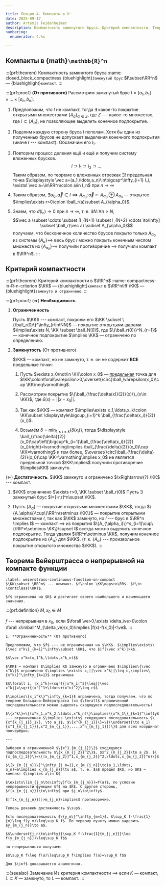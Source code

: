 ```yaml
---

title: Лекция 4. Компакты в ℝⁿ
date: 2025-09-17
author: Artemis Feidenheimer
description: Компактность замкнутого бруса. Критерий компактности. Теорема Вейерштрасса о непрерывной на компакте функции.
numbering:
  enumerator: 4.%s

---
```


## Компакты в {math}`\mathbb{R}^n`

:::{prf:theorem} Компактность замкнутого бруса
:name: closed_block_compactness
{bluehighlight}`Замкнутый брус` $I\subset\RR^n$ — {bluehighlight}`компакт`.
:::

:::{prf:proof}
**(От противного)** Рассмотрим замкнутый брус $I=[a_1,b_1]\times\ldots\times[a_n, b_n]$.

1. Предположим, что $I$ не компакт, тогда $\exists$ какое-то покрытие открытыми множествами $\{A_\alpha\}_{\alpha\in Z}$, где $Z$ --- какое-то множество, где $I\subset\{A_\alpha\}$, не позволяющее выделить конечное подпокрытие.
2. Поделим каждую сторону бруса $I$ пополам. Хотя бы один из полученных брусов не допускает выделения конечного подпокрытия (иначе $I$ --- компакт). Обозначим его $I_1$.
3. Повторим процесс деления ещё и ещё и получим систему вложенных брусков. $$I \supset I_1 \supset I_2 \supset \ldots$$ Таким образом, по теореме о вложенных отрезках $\exists !$ предельная точка $\displaystyle \vec a=(a_1,\ldots,a_n)\in\bigcap^\infty_{i=1} I_i, \exists! \vec a=\in\RR^n\colon a\in I_n$ при $n\to\infty$

4. Таким образом, $\exists \alpha_0, \vec a \in I\implies A_{\alpha_0}\colon \vec a \subset A_{\alpha_0}\oplus A_{\alpha_0}$ — открытое $\implies\exists r>0\colon \ball_r(a)\subset A_{\alpha_0}$.

5. Знаем, что $d(I_n)\to 0$ при $n\to\infty$, т. е. $\exists N\colon\forall n>N,$ $$\vec a \subset \cdots \subset [I_{N+1} \subset I_{N+2} \cdots \to\infty] \subset \ball_r(\vec a) \subset A_{\alpha_0}$$ получаем, что бесконечное количество брусов покрыто только $A_{\alpha_0}$ из системы $\{A_\alpha\}\implies$ весь брус $I$ можно покрыть конечным числом множеств из $\{A_{\alpha_0}\}\implies$ получили противоречие $\implies$ получили компакт в $\RR^n$. 
:::

## Критерий компактности

:::{prf:theorem} Критерий компактности в $\RR^n$
:name: compactness-in-R-n-criterion
$\KK$ — {bluehighlight}`компакт` в $\RR^n\iff \KK$ — {bluehighlight}`замкнуто и ограничено`.
:::

:::{prf:proof}
$(\Rightarrow)$ **Необходимость**.

1. **Ограниченность**

    Пусть $\KK$ --- компакт, покроем его $\KK \subset \{\ball_r(0)\}^\infty_{r\in\NN}$ — покрытие открытыми шарами $\implies\exists N, \KK \subset \ball_N(0)$, где $\{\ball_r(0)\}^N_{r=1}$ — конечное подпокрытие $\implies \KK$ — ограничено по определению.
2. **Замкнутость** (От противного)

    $\KK$ — компакт, но не замкнуто, т. е. он не содержит **ВСЕ** предельные точки:
    1. Пусть $\exists x_0\not\in \KK\colon x_0$ — [предельная](#limit-point) точка для $\KK\colon\forall\varepsilon>0,\overset{\circ}\ball_\varepsilon(x_0)\cap \KK\neq\varnothing$.
   
    2. Рассмотрим покрытие $\{\ball_{\frac{\delta(x)}{2}}(x)\}_{x\in \KK}$, где $\delta(x)=||x-x_0||$.
   
    3. Так как $\KK$ — компакт $\implies\exists x_1,\ldots,x_k\colon \KK\subset \displaystyle\bigcup_{i=1}^k \ball_{\frac{\delta(x_i)}{2}}(x_i)$.
   
    4. Возьмём $\displaystyle \delta=\min_{1\leq i\leq k}\{\delta(x_i)\}$, тогда $\displaystyle \ball_{\frac{\delta}{2}}(x_0)\cap\left(\bigcup^k_{i=1}\ball_{\frac{\delta(x_i)}{2}}(x_i)\right)=\varnothing\implies \ball_{\frac{\delta}{2}}(x_0)\cap \KK=\varnothing$ и тем более, $\overset{\circ}\ball_{\frac{\delta}{2}}(x_0)\cap \KK=\varnothing\implies x_0$ не является предельной точкой $\KK\implies$ получили противоречие $\implies\KK$ замкнуто.

$(\Leftarrow)$ **Достаточность**. $\KK$ замкнуто и ограничено $\xRightarrow{?} \KK$ --- компакт.

1. $\KK$ ограничено $\exists r>0, \KK \subset \ball_r(0)$ Пусть $\exists$ замкнутый брус $I=[-r,r]^n\supset \KK$.

2. Пусть $\{A_\alpha\}$ — покрытие открытыми множествами $\KK$, тогда $\{A_\alpha\}\cup\{\RR^n\setminus \KK\}$ — покрытие открытыми множествами $I$, так как $\KK$ замкнуто, но $I$ --- брус в $\RR^n \implies I$ — компакт $\implies$ из покрытия $\{A_{\alpha_i}\}^s_{i=1}\cup\{\RR^n\setminus \KK\}\supset I$ всегда можно выделить конечное подпокрытие. Тогда удаляя $\RR^n\setminus \KK$, получим конечное подпокрытие из $\{A_\alpha\}$ для $\KK$. (т. к. $\{A_\alpha\}$ --- произвольное покрытие открытого множества $\KK$).
:::

## Теорема Вейерштрасса о непрерывной на компакте функции

```{prf:theorem} Вейерштрасса о непрерывности на компакте функции
:label: weierstrass-continuous-function-on-compact
$\KK\subset \RR^n$ --- компакт. $f\colon \KK\mapsto\RR$. $f\in \contclass(\KK)$.

$f$ ограничена на $K$ и достигает своего наибольшего и наименьшего значения.
```

:::{prf:definition}
$M, x_0\in M$

$f$ --- непрерывная в $x_0$, если $\forall \ve>0,\exists \delta_\ve>0\colon \forall x\in\ball^M_{\delta_ve}(x_0)\implies |f(x)-f(x_0)|<\ve$.
:::

```{prf:proof}
1. **Ограниченность** (От противного)

Предположим, что $f$ --- не ограниченная на $\KK$. $\implies\exists\{\vec x^k\}_{k=1}^\infty\subset \KK$, что $|f(\vec x^k)|>k$. 

$$\vec x^k=(x_1^k,\ldots,x^k_n)$$

$\KK$ — компакт $\implies K$ замкнуто и ограничено $\implies\{\vec x^k\}$ ограничено $\implies \exists c,||\vec x^k||\leq c,\implies\{x^k\}^\infty_{k=1}$ ограничена

$$\forall i, |x_i^k|=\sqrt{|x^k_i|^2}\leq||\vec x^k||=\sqrt{(x')^1+\ldots+(x^n)^2}\leq c$$

$\implies\{x_i^k\}^\infty_{k=1}$ ограничена, тогда получаем, что по теореме Больцано-Вейерштрасса (из $\forall$ ограниченной последовательности можно выделить сходящуюся подпоследовательность)

$\{x^k\}=\{(x^k_1,x^k_2,\ldots,x^k_n)\}\implies\{x^k_1\}_{k=1}^\infty$ --- ограниченная $\implies \exists$ сходящаяся последовательность $\{x^{k_{j_1}}_1\}, \to a_1$, $\{x^{k_{j_1}}\}=\{(\underset{\to a_1}{x^1_{m_{j_1}}},x^2_{m_{j_1}},...,x^n_{m_{j_1}})\}$ для всех координат поочерёдно.

---

Выберем в ограниченной $\{x^1_{m_{j_1}}\}$ сходящуюся подпоследовательность $\{x_{m_{j_2}}^2\}$. $x^2_{m_{j_2}}\to a_2$. $\{x_{m_{j_2}}\}=\{(x_{m_{j_2}}^1,x_{m_{j_2}}^2,\ldots,x_{m_{j_2}}^n)\}$

$\{x_{m_{j_n}}\}^\infty_{j_n=1},x_{m_{j_n}}\to(a_1,\ldots, a_n)=a\implies x_{m_{j_n}}\to a$, т. е. $a$ предел $K$, но $K$ — компакт $\implies a\in K$

$\exists\lim_{j_n\to\infty}f(x_{m_{j_n}})=f(a)$, по условию непрерывности функции $f$ на $K$. С другой стороны, $f(x_{m_{j_n}})\to\infty$ при $j_n\to\infty$.

$|f(x_{m_{j_n}})|>m_{j_n}\implies$ противоречие.

Теперь докажем достижимость $\sup$.

Есть последовательность $\{y_m\}^\infty_{m=1}$. $\sup_K f-\frac{1}{m}\leq f(y_m)\leq\sup_K f$. По первому пункту можно выделить $y_{m_{j_n}}\to a$.

$$\underset{j_n\to\infty}{\sup_K f-\frac{1}{m_{j_n}}}\leq f(y_{m_{j_n}})\leq\sup_K f$$

по непрерывности получаем

$$\sup_K f\leq f(a)\leq\sup_K f\implies f(a)=\sup_K f$$

Для $\inf$ доказывается аналогично.
```

:::{seealso} Замечание
Из критерия компактности $\implies$ если $K$ — компакт, $L\subset K$ — замкнуто, то $L$ — компакт.
:::
